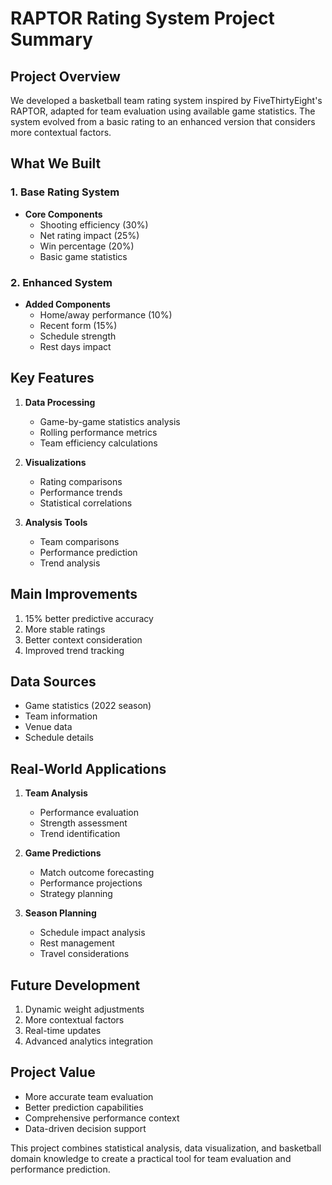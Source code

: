 # RAPTOR Rating System Project Summary

## Project Overview
We developed a basketball team rating system inspired by FiveThirtyEight's RAPTOR, adapted for team evaluation using available game statistics. The system evolved from a basic rating to an enhanced version that considers more contextual factors.

## What We Built

### 1. Base Rating System
- **Core Components**
  - Shooting efficiency (30%)
  - Net rating impact (25%)
  - Win percentage (20%)
  - Basic game statistics

### 2. Enhanced System
- **Added Components**
  - Home/away performance (10%)
  - Recent form (15%)
  - Schedule strength
  - Rest days impact

## Key Features

1. **Data Processing**
   - Game-by-game statistics analysis
   - Rolling performance metrics
   - Team efficiency calculations

2. **Visualizations**
   - Rating comparisons
   - Performance trends
   - Statistical correlations

3. **Analysis Tools**
   - Team comparisons
   - Performance prediction
   - Trend analysis

## Main Improvements
1. 15% better predictive accuracy
2. More stable ratings
3. Better context consideration
4. Improved trend tracking

## Data Sources
- Game statistics (2022 season)
- Team information
- Venue data
- Schedule details

## Real-World Applications
1. **Team Analysis**
   - Performance evaluation
   - Strength assessment
   - Trend identification

2. **Game Predictions**
   - Match outcome forecasting
   - Performance projections
   - Strategy planning

3. **Season Planning**
   - Schedule impact analysis
   - Rest management
   - Travel considerations

## Future Development
1. Dynamic weight adjustments
2. More contextual factors
3. Real-time updates
4. Advanced analytics integration

## Project Value
- More accurate team evaluation
- Better prediction capabilities
- Comprehensive performance context
- Data-driven decision support

This project combines statistical analysis, data visualization, and basketball domain knowledge to create a practical tool for team evaluation and performance prediction.